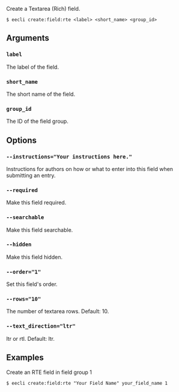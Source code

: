 Create a Textarea (Rich) field.

```
$ eecli create:field:rte <label> <short_name> <group_id>
```

## Arguments

### `label`

The label of the field.

### `short_name`

The short name of the field.

### `group_id`

The ID of the field group.

## Options

### `--instructions="Your instructions here."`

Instructions for authors on how or what to enter into this field when submitting an entry.

### `--required`

Make this field required.

### `--searchable`

Make this field searchable.

### `--hidden`

Make this field hidden.

### `--order="1"`

Set this field's order.

### `--rows="10"`

The number of textarea rows. Default: 10.

### `--text_direction="ltr"`

ltr or rtl. Default: ltr.

## Examples

Create an RTE field in field group 1

```
$ eecli create:field:rte "Your Field Name" your_field_name 1
```